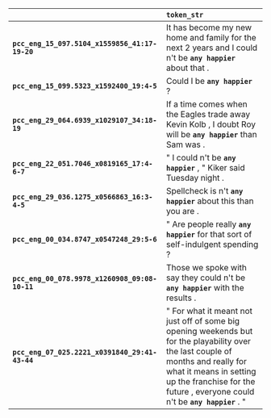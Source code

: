 |                                                | `token_str`                                                                                                                                                                                                                                |
|:-----------------------------------------------|:-------------------------------------------------------------------------------------------------------------------------------------------------------------------------------------------------------------------------------------------|
| **`pcc_eng_15_097.5104_x1559856_41:17-19-20`** | It has become my new home and family for the next 2 years and I could n't be __`any happier`__ about that .                                                                                                                                |
| **`pcc_eng_15_099.5323_x1592400_19:4-5`**      | Could I be __`any happier`__ ?                                                                                                                                                                                                             |
| **`pcc_eng_29_064.6939_x1029107_34:18-19`**    | If a time comes when the Eagles trade away Kevin Kolb , I doubt Roy will be __`any happier`__ than Sam was .                                                                                                                               |
| **`pcc_eng_22_051.7046_x0819165_17:4-6-7`**    | " I could n't be __`any happier`__ , " Kiker said Tuesday night .                                                                                                                                                                          |
| **`pcc_eng_29_036.1275_x0566863_16:3-4-5`**    | Spellcheck is n't __`any happier`__ about this than you are .                                                                                                                                                                              |
| **`pcc_eng_00_034.8747_x0547248_29:5-6`**      | " Are people really __`any happier`__ for that sort of self-indulgent spending ?                                                                                                                                                           |
| **`pcc_eng_00_078.9978_x1260908_09:08-10-11`** | Those we spoke with say they could n't be __`any happier`__ with the results .                                                                                                                                                             |
| **`pcc_eng_07_025.2221_x0391840_29:41-43-44`** | " For what it meant not just off of some big opening weekends but for the playability over the last couple of months and really for what it means in setting up the franchise for the future , everyone could n't be __`any happier`__ . " |